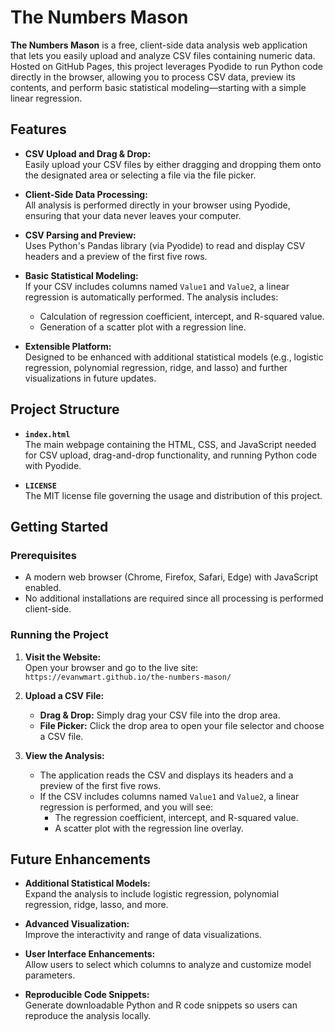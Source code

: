 # The Numbers Mason

**The Numbers Mason** is a free, client-side data analysis web application that lets you easily upload and analyze CSV files containing numeric data. Hosted on GitHub Pages, this project leverages Pyodide to run Python code directly in the browser, allowing you to process CSV data, preview its contents, and perform basic statistical modeling—starting with a simple linear regression.

## Features

- **CSV Upload and Drag & Drop:**  
  Easily upload your CSV files by either dragging and dropping them onto the designated area or selecting a file via the file picker.

- **Client-Side Data Processing:**  
  All analysis is performed directly in your browser using Pyodide, ensuring that your data never leaves your computer.

- **CSV Parsing and Preview:**  
  Uses Python's Pandas library (via Pyodide) to read and display CSV headers and a preview of the first five rows.

- **Basic Statistical Modeling:**  
  If your CSV includes columns named `Value1` and `Value2`, a linear regression is automatically performed. The analysis includes:
  - Calculation of regression coefficient, intercept, and R-squared value.
  - Generation of a scatter plot with a regression line.

- **Extensible Platform:**  
  Designed to be enhanced with additional statistical models (e.g., logistic regression, polynomial regression, ridge, and lasso) and further visualizations in future updates.

## Project Structure

- **`index.html`**  
  The main webpage containing the HTML, CSS, and JavaScript needed for CSV upload, drag-and-drop functionality, and running Python code with Pyodide.

- **`LICENSE`**  
  The MIT license file governing the usage and distribution of this project.

## Getting Started

### Prerequisites

- A modern web browser (Chrome, Firefox, Safari, Edge) with JavaScript enabled.
- No additional installations are required since all processing is performed client-side.

### Running the Project

1. **Visit the Website:**  
   Open your browser and go to the live site:  
   `https://evanwmart.github.io/the-numbers-mason/`

2. **Upload a CSV File:**  
   - **Drag & Drop:** Simply drag your CSV file into the drop area.
   - **File Picker:** Click the drop area to open your file selector and choose a CSV file.

3. **View the Analysis:**  
   - The application reads the CSV and displays its headers and a preview of the first five rows.
   - If the CSV includes columns named `Value1` and `Value2`, a linear regression is performed, and you will see:
     - The regression coefficient, intercept, and R-squared value.
     - A scatter plot with the regression line overlay.

## Future Enhancements

- **Additional Statistical Models:**  
  Expand the analysis to include logistic regression, polynomial regression, ridge, lasso, and more.

- **Advanced Visualization:**  
  Improve the interactivity and range of data visualizations.

- **User Interface Enhancements:**  
  Allow users to select which columns to analyze and customize model parameters.

- **Reproducible Code Snippets:**  
  Generate downloadable Python and R code snippets so users can reproduce the analysis locally.

